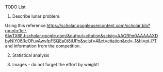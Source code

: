 TODO List

1. Describe lunar problem.

Using this reference
  https://scholar.googleusercontent.com/scholar.bib?q=info:1eI-6lwTX6EJ:scholar.google.com/&output=citation&scisig=AAGBfm0AAAAAXDbyNIY08ReOFuvAwvfpFSQEa0t8iUPo&scisf=4&ct=citation&cd=-1&hl=pt-PT
and information from the competition.

2. Statistical analysis

3. Images - do not forget the effort by weight!
